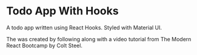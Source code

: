 # Todo App With Hooks

A todo app written using React Hooks. Styled with Material UI.

The was created by following along with a video tutorial
from The Modern React Bootcamp by Colt Steel.
